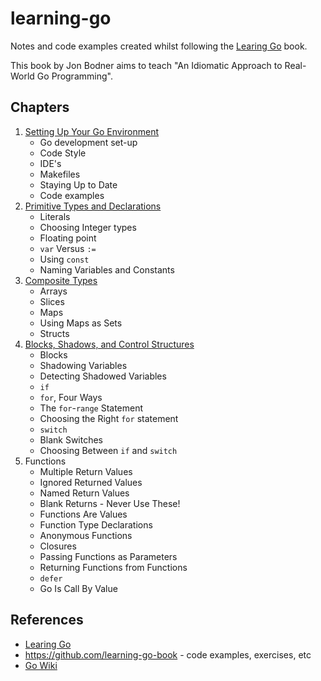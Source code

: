 # learning-go

Notes and code examples created whilst following the [Learing Go](https://www.oreilly.com/library/view/learning-go/9781492077206/) 
book. 

This book by Jon Bodner aims to teach "An Idiomatic Approach to Real-World Go Programming".

## Chapters

1. [Setting Up Your Go Environment](/ch1/README.md)
   - Go development set-up
   - Code Style
   - IDE's
   - Makefiles
   - Staying Up to Date
   - Code examples
1. [Primitive Types and Declarations](/ch2/README.md)
   - Literals
   - Choosing Integer types
   - Floating point
   - `var` Versus `:=`
   - Using `const`
   - Naming Variables and Constants
1. [Composite Types](/ch3/README.md)
   - Arrays
   - Slices
   - Maps
   - Using Maps as Sets
   - Structs
1. [Blocks, Shadows, and Control Structures](/ch4/README.md)
   - Blocks
   - Shadowing Variables
   - Detecting Shadowed Variables
   - `if`
   - `for`, Four Ways
   - The `for`-`range` Statement
   - Choosing the Right `for` statement
   - `switch`
   - Blank Switches
   - Choosing Between `if` and `switch`
1. Functions
   - Multiple Return Values
   - Ignored Returned Values
   - Named Return Values
   - Blank Returns - Never Use These!
   - Functions Are Values
   - Function Type Declarations
   - Anonymous Functions
   - Closures
   - Passing Functions as Parameters
   - Returning Functions from Functions
   - `defer`
   - Go Is Call By Value

## References

- [Learing Go](https://www.oreilly.com/library/view/learning-go/9781492077206/)
- https://github.com/learning-go-book - code examples, exercises, etc
- [Go Wiki](https://github.com/golang/go/wiki/)